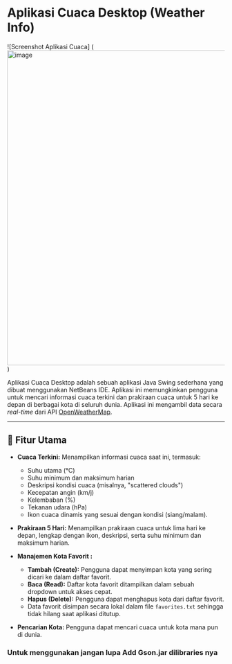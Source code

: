 # Aplikasi Cuaca Desktop (Weather Info)

![Screenshot Aplikasi Cuaca] (<img width="707" height="727" alt="image" src="https://github.com/user-attachments/assets/b9f06122-633b-4dc6-8dfb-1edebe98af50" />)

Aplikasi Cuaca Desktop adalah sebuah aplikasi Java Swing sederhana yang dibuat menggunakan NetBeans IDE. Aplikasi ini memungkinkan pengguna untuk mencari informasi cuaca terkini dan prakiraan cuaca untuk 5 hari ke depan di berbagai kota di seluruh dunia. Aplikasi ini mengambil data secara *real-time* dari API [OpenWeatherMap](https://openweathermap.org/api).

---
## 🚀 Fitur Utama

- **Cuaca Terkini:** Menampilkan informasi cuaca saat ini, termasuk:
  - Suhu utama (°C)
  - Suhu minimum dan maksimum harian
  - Deskripsi kondisi cuaca (misalnya, "scattered clouds")
  - Kecepatan angin (km/j)
  - Kelembaban (%)
  - Tekanan udara (hPa)
  - Ikon cuaca dinamis yang sesuai dengan kondisi (siang/malam).

- **Prakiraan 5 Hari:** Menampilkan prakiraan cuaca untuk lima hari ke depan, lengkap dengan ikon, deskripsi, serta suhu minimum dan maksimum harian.

- **Manajemen Kota Favorit :**
  - **Tambah (Create):** Pengguna dapat menyimpan kota yang sering dicari ke dalam daftar favorit.
  - **Baca (Read):** Daftar kota favorit ditampilkan dalam sebuah dropdown untuk akses cepat.
  - **Hapus (Delete):** Pengguna dapat menghapus kota dari daftar favorit.
  - Data favorit disimpan secara lokal dalam file `favorites.txt` sehingga tidak hilang saat aplikasi ditutup.

- **Pencarian Kota:** Pengguna dapat mencari cuaca untuk kota mana pun di dunia.

### Untuk menggunakan jangan lupa Add Gson.jar dilibraries nya
